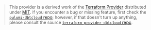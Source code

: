 > This provider is a derived work of the [Terraform Provider](https://github.com/dbt-labs/terraform-provider-dbtcloud)
> distributed under [MIT](https://mit-license.org/). If you encounter a bug or missing feature,
> first check the [`pulumi-dbtcloud` repo](https://github.com/a-schot/pulumi-dbtcloud/issues); however, if that doesn't turn up anything,
> please consult the source [`terraform-provider-dbtcloud` repo](https://github.com/dbt-labs/terraform-provider-dbtcloud/issues).